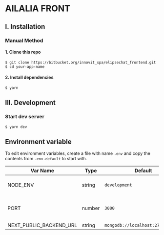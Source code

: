 # AILALIA FRONT

## I. Installation

### Manual Method

#### 1. Clone this repo

```
$ git clone https://bitbucket.org/innovit_spa/elipsechat_frontend.git
$ cd your-app-name
```

#### 2. Install dependencies

```
$ yarn
```

## III. Development

### Start dev server

```
$ yarn dev
```

## Environment variable

To edit environment variables, create a file with name `.env` and copy the contents from `.env.default` to start with.

| Var Name                | Type   | Default                           | Description                            |
| ----------------------- | ------ | --------------------------------- | -------------------------------------- |
| NODE_ENV                | string | `development`                     | API runtime environment. eg: `staging` |
| PORT                    | number | `3000`                            | Port to run the application on         |
| NEXT_PUBLIC_BACKEND_URL | string | `mongodb://localhost:27017/books` | Url Backend                            |
